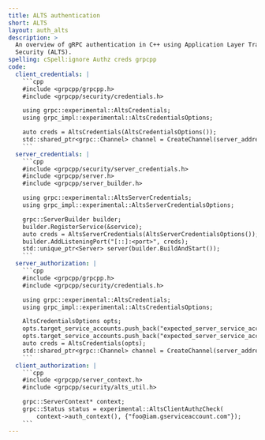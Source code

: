 ```yaml
---
title: ALTS authentication
short: ALTS
layout: auth_alts
description: >
  An overview of gRPC authentication in C++ using Application Layer Transport
  Security (ALTS).
spelling: cSpell:ignore Authz creds grpcpp
code:
  client_credentials: |
    ```cpp
    #include <grpcpp/grpcpp.h>
    #include <grpcpp/security/credentials.h>

    using grpc::experimental::AltsCredentials;
    using grpc_impl::experimental::AltsCredentialsOptions;

    auto creds = AltsCredentials(AltsCredentialsOptions());
    std::shared_ptr<grpc::Channel> channel = CreateChannel(server_address, creds);
    ```
  server_credentials: |
    ```cpp
    #include <grpcpp/security/server_credentials.h>
    #include <grpcpp/server.h>
    #include <grpcpp/server_builder.h>

    using grpc::experimental::AltsServerCredentials;
    using grpc_impl::experimental::AltsServerCredentialsOptions;

    grpc::ServerBuilder builder;
    builder.RegisterService(&service);
    auto creds = AltsServerCredentials(AltsServerCredentialsOptions());
    builder.AddListeningPort("[::]:<port>", creds);
    std::unique_ptr<Server> server(builder.BuildAndStart());
    ```
  server_authorization: |
    ```cpp
    #include <grpcpp/grpcpp.h>
    #include <grpcpp/security/credentials.h>

    using grpc::experimental::AltsCredentials;
    using grpc_impl::experimental::AltsCredentialsOptions;

    AltsCredentialsOptions opts;
    opts.target_service_accounts.push_back("expected_server_service_account1");
    opts.target_service_accounts.push_back("expected_server_service_account2");
    auto creds = AltsCredentials(opts);
    std::shared_ptr<grpc::Channel> channel = CreateChannel(server_address, creds);
    ```
  client_authorization: |
    ```cpp
    #include <grpcpp/server_context.h>
    #include <grpcpp/security/alts_util.h>

    grpc::ServerContext* context;
    grpc::Status status = experimental::AltsClientAuthzCheck(
        context->auth_context(), {"foo@iam.gserviceaccount.com"});
    ```
---
```

